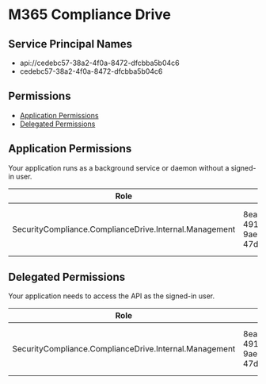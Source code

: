 # M365 Compliance Drive
## Service Principal Names
- api://cedebc57-38a2-4f0a-8472-dfcbba5b04c6
- cedebc57-38a2-4f0a-8472-dfcbba5b04c6

 ## Permissions
- [Application Permissions](#application-permissions)
- [Delegated Permissions](#delegated-permissions)

## Application Permissions
Your application runs as a background service or daemon without a signed-in user.

| Role | Role Id | Display Name | Description |
|---|---|---|---|
| SecurityCompliance.ComplianceDrive.Internal.Management | 8ead70b9-4918-4fd5-9ae8-47defb88d0e4 | SecurityCompliance.ComplianceDrive.Internal.Management | This allows app access to ComplianceDrive management APIs. |

## Delegated Permissions
Your application needs to access the API as the signed-in user. 

| Role | Role Id | Display Name | Description |
|---|---|---|---|
| SecurityCompliance.ComplianceDrive.Internal.Management | 8ead70b9-4918-4fd5-9ae8-47defb88d0e4 | SecurityCompliance.ComplianceDrive.Internal.Management | This allows app access to ComplianceDrive management APIs. |

